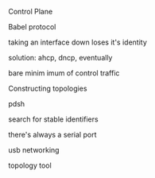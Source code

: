 Control Plane

Babel protocol

taking an interface down loses it's identity

solution: ahcp, dncp, eventually

bare minim imum of control traffic

Constructing topologies

pdsh

search for stable identifiers

there's always a serial port

usb networking

topology tool



